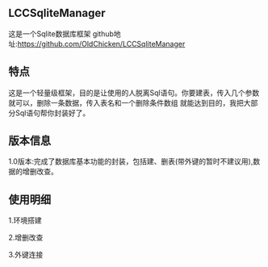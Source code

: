 ## LCCSqliteManager
这是一个Sqlite数据库框架
github地址:https://github.com/OldChicken/LCCSqliteManager

## 特点
这是一个轻量级框架，目的是让使用的人脱离Sql语句。你要建表，传入几个参数就可以，删除一条数据，传入表名和一个删除条件数组
就能达到目的，我把大部分Sql语句帮你封装好了。

## 版本信息
1.0版本:完成了数据库基本功能的封装，包括建、删表(带外键的暂时不建议用),数据的增删改查。

## 使用明细
1.环境搭建

2.增删改查

3.外键连接

